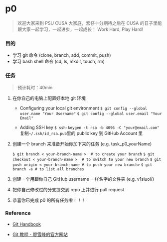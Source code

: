 # p0

> 欢迎大家来到 PSU CUSA 大家庭，宏仔十分期待之后在 CUSA 的日子里能跟大家一起学习，一起进步，一起成长！
> Work Hard, Play Hard! 

### 目的

- 学习 git 命令 (clone, branch, add, commit, push)
- 学习 bash shell 命令 (cd, ls, mkdir, touch, rm)

### 任务

> 预计耗时：40min

1. 在你自己的电脑上配置好本地 git 环境
   * Configuring your local git environment
     `$ git config --global user.name "Your Username"`
     `$ git config --global user.email "Your Email"`

   * Adding SSH key 
     `$ ssh-keygen -t rsa -b 4096 -C "your@email.com"`
     复制`∼/.ssh/id_rsa.pub`里的 public key 到 GitHub Account 里

2. 创建一个 branch 来准备开始你加下来的任务 (e.g. task_p0_yourName) 

    `$ git branch < your-branch-name >  # to create your branch` 
    `$ git checkout < your-branch-name >  # to switch to your new branch` 
    `$ git push origin < your-branch-name # to push your new branch>` 
    `$ git branch -a # to list all branches`

3. 创建一个用跟你自己 GitHub username 一样名字的文件夹 (e.g. v1siuol/)

4. 把你自己修改过的分支提交到 repo 上并进行 pull request 

5. 恭喜你已完成 p0 的所有任务啦！！！


### Reference

- [Git Handbook](https://guides.github.com/introduction/git-handbook/)

- [Git 教程 - 廖雪峰的官方网站](https://www.liaoxuefeng.com/wiki/0013739516305929606dd18361248578c67b8067c8c017b000)

